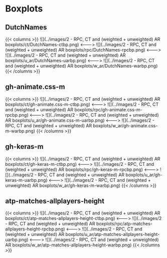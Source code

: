 # Boxplots


## DutchNames
{{< columns >}}
![](../images/2 - RPC, CT and (weighted + unweighted) AR boxplots/ct/DutchNames-ctbp.png)
<--->
![](../images/2 - RPC, CT and (weighted + unweighted) AR boxplots/rpc/DutchNames-rpcbp.png)
<--->
![](../images/2 - RPC, CT and (weighted + unweighted) AR boxplots/u_ar/DutchNames-uarbp.png)
<--->
![](../images/2 - RPC, CT and (weighted + unweighted) AR boxplots/w_ar/DutchNames-warbp.png)
{{< /columns >}}

## gh-animate.css-m
{{< columns >}}
![](../images/2 - RPC, CT and (weighted + unweighted) AR boxplots/ct/gh-animate.css-m-ctbp.png)
<--->
![](../images/2 - RPC, CT and (weighted + unweighted) AR boxplots/rpc/gh-animate.css-m-rpcbp.png)
<--->
![](../images/2 - RPC, CT and (weighted + unweighted) AR boxplots/u_ar/gh-animate.css-m-uarbp.png)
<--->
![](../images/2 - RPC, CT and (weighted + unweighted) AR boxplots/w_ar/gh-animate.css-m-warbp.png)
{{< /columns >}}

## gh-keras-m
{{< columns >}}
![](../images/2 - RPC, CT and (weighted + unweighted) AR boxplots/ct/gh-keras-m-ctbp.png)
<--->
![](../images/2 - RPC, CT and (weighted + unweighted) AR boxplots/rpc/gh-keras-m-rpcbp.png)
<--->
![](../images/2 - RPC, CT and (weighted + unweighted) AR boxplots/u_ar/gh-keras-m-uarbp.png)
<--->
![](../images/2 - RPC, CT and (weighted + unweighted) AR boxplots/w_ar/gh-keras-m-warbp.png)
{{< /columns >}}

## atp-matches-allplayers-height
{{< columns >}}
![](../images/2 - RPC, CT and (weighted + unweighted) AR boxplots/ct/atp-matches-allplayers-height-ctbp.png)
<--->
![](../images/2 - RPC, CT and (weighted + unweighted) AR boxplots/rpc/atp-matches-allplayers-height-rpcbp.png)
<--->
![](../images/2 - RPC, CT and (weighted + unweighted) AR boxplots/u_ar/atp-matches-allplayers-height-uarbp.png)
<--->
![](../images/2 - RPC, CT and (weighted + unweighted) AR boxplots/w_ar/atp-matches-allplayers-height-warbp.png)
{{< /columns >}}
